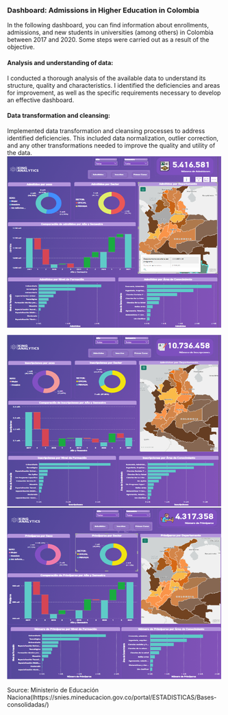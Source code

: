 ### Dashboard: Admissions in Higher Education in Colombia

In the following dashboard, you can find information about enrollments, admissions, and new students in universities (among others) in Colombia between 2017 and 2020.
Some steps were carried out as a result of the objective.

#### Analysis and understanding of data:
I conducted a thorough analysis of the available data to understand its structure, quality and characteristics. I identified the deficiencies and areas for improvement, as well as the specific requirements necessary to develop an effective dashboard.

#### Data transformation and cleansing:
Implemented data transformation and cleansing processes to address identified deficiencies. This included data normalization, outlier correction, and any other transformations needed to improve the quality and utility of the data.
<img src="https://github.com/Pking31/PowerBI_project/blob/main/imag/adminisbi.png" alt="Texto alternativo" width="500" height="400">

<img src="https://github.com/Pking31/PowerBI_project/blob/main/imag/isncrbi.png" alt="Texto alternativo" width="500" height="400">


<img src="https://github.com/Pking31/PowerBI_project/blob/main/imag/primerbi.png" alt="Texto alternativo" width="500" height="400">

Source: Ministerio de Educación Naciona(lhttps://snies.mineducacion.gov.co/portal/ESTADISTICAS/Bases-consolidadas/)
